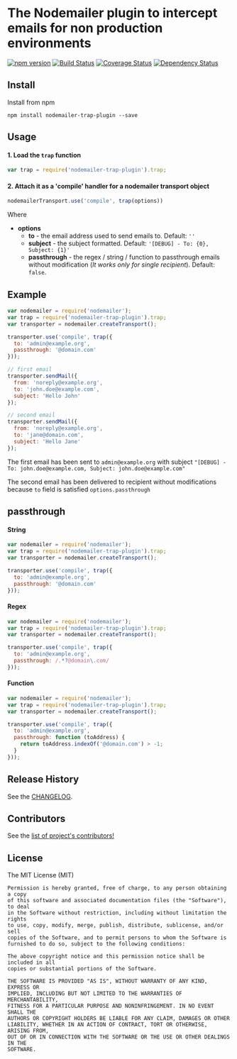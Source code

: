 
# The Nodemailer plugin to intercept emails for non production environments

[![npm version](https://badge.fury.io/js/nodemailer-trap-plugin.svg)](https://badge.fury.io/js/nodemailer-trap-plugin) [![Build Status](https://travis-ci.org/killmenot/nodemailer-trap-plugin.svg?branch=master)](https://travis-ci.org/killmenot/nodemailer-trap-plugin) [![Coverage Status](https://coveralls.io/repos/github/killmenot/nodemailer-trap-plugin/badge.svg?branch=master)](https://coveralls.io/github/killmenot/nodemailer-trap-plugin?branch=master) [![Dependency Status](https://david-dm.org/killmenot/nodemailer-trap-plugin.svg)](https://david-dm.org/killmenot/nodemailer-trap-plugin.svg)


## Install

Install from npm

    npm install nodemailer-trap-plugin --save


## Usage

#### 1. Load the `trap` function

```javascript
var trap = require('nodemailer-trap-plugin').trap;
```

#### 2. Attach it as a 'compile' handler for a nodemailer transport object

```javascript
nodemailerTransport.use('compile', trap(options))
```

Where

  * **options**
    * **to** - the email address used to send emails to. Default: `''`
    * **subject** - the subject formatted. Default: `'[DEBUG] - To: {0}, Subject: {1}'`
    * **passthrough** - the regex / string / function to passthrough emails without modification (*It works only for single recipient*). Default: `false`.


## Example

```javascript
var nodemailer = require('nodemailer');
var trap = require('nodemailer-trap-plugin').trap;
var transporter = nodemailer.createTransport();

transporter.use('compile', trap({
  to: 'admin@example.org',
  passthrough: '@domain.com'
}));

// first email
transporter.sendMail({
  from: 'noreply@example.org',
  to: 'john.doe@example.com',
  subject: 'Hello John'
});

// second email
transporter.sendMail({
  from: 'noreply@example.org',
  to: 'jane@domain.com',
  subject: 'Hello Jane'
});

```

The first email has been sent to `admin@example.org` with subject `"[DEBUG] - To: john.doe@example.com, Subject: john.doe@example.com"`

The second email has been delivered to recipient without modifications because `to` field is satisfied `options.passthrough`


## passthrough

#### String

```javascript
var nodemailer = require('nodemailer');
var trap = require('nodemailer-trap-plugin').trap;
var transporter = nodemailer.createTransport();

transporter.use('compile', trap({
  to: 'admin@example.org',
  passthrough: '@domain.com'
}));

```

#### Regex

```javascript
var nodemailer = require('nodemailer');
var trap = require('nodemailer-trap-plugin').trap;
var transporter = nodemailer.createTransport();

transporter.use('compile', trap({
  to: 'admin@example.org',
  passthrough: /.*?@domain\.com/
}));

```

#### Function

```javascript
var nodemailer = require('nodemailer');
var trap = require('nodemailer-trap-plugin').trap;
var transporter = nodemailer.createTransport();

transporter.use('compile', trap({
  to: 'admin@example.org',
  passthrough: function (toAddress) {
    return toAddress.indexOf('@domain.com') > -1;
  }
}));

```


## Release History

See the [CHANGELOG](/CHANGELOG.md).


## Contributors

See the [list of project's contributors!](CONTRIBUTORS.md)


## License

The MIT License (MIT)

    Permission is hereby granted, free of charge, to any person obtaining a copy
    of this software and associated documentation files (the "Software"), to deal
    in the Software without restriction, including without limitation the rights
    to use, copy, modify, merge, publish, distribute, sublicense, and/or sell
    copies of the Software, and to permit persons to whom the Software is
    furnished to do so, subject to the following conditions:

    The above copyright notice and this permission notice shall be included in all
    copies or substantial portions of the Software.

    THE SOFTWARE IS PROVIDED "AS IS", WITHOUT WARRANTY OF ANY KIND, EXPRESS OR
    IMPLIED, INCLUDING BUT NOT LIMITED TO THE WARRANTIES OF MERCHANTABILITY,
    FITNESS FOR A PARTICULAR PURPOSE AND NONINFRINGEMENT. IN NO EVENT SHALL THE
    AUTHORS OR COPYRIGHT HOLDERS BE LIABLE FOR ANY CLAIM, DAMAGES OR OTHER
    LIABILITY, WHETHER IN AN ACTION OF CONTRACT, TORT OR OTHERWISE, ARISING FROM,
    OUT OF OR IN CONNECTION WITH THE SOFTWARE OR THE USE OR OTHER DEALINGS IN THE
    SOFTWARE.

